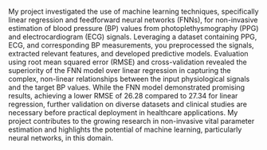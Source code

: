 My project investigated the use of machine learning techniques, specifically linear regression and feedforward neural networks (FNNs), for non-invasive estimation of blood pressure (BP) values from photoplethysmography (PPG) and electrocardiogram (ECG) signals. Leveraging a dataset containing PPG, ECG, and corresponding BP measurements, you preprocessed the signals, extracted relevant features, and developed predictive models. Evaluation using root mean squared error (RMSE) and cross-validation revealed the superiority of the FNN model over linear regression in capturing the complex, non-linear relationships between the input physiological signals and the target BP values. While the FNN model demonstrated promising results, achieving a lower RMSE of 26.28 compared to 27.34 for linear regression, further validation on diverse datasets and clinical studies are necessary before practical deployment in healthcare applications. My project contributes to the growing research in non-invasive vital parameter estimation and highlights the potential of machine learning, particularly neural networks, in this domain.
